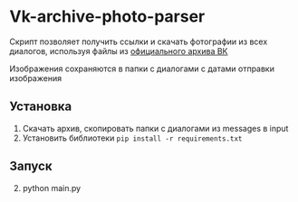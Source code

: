# Vk-archive-photo-parser
Скрипт позволяет получить ссылки и скачать фотографии из всех диалогов, используя файлы из [официального архива ВК](https://vk.com/data_protection?section=rules&scroll_to_archive=1)

Изображения сохраняются в папки с диалогами с датами отправки изображения

## Установка
1. Скачать архив, скопировать папки с диалогами из messages в input
2. Установить библиотеки ```pip install -r requirements.txt```
## Запуск
2. python main.py
